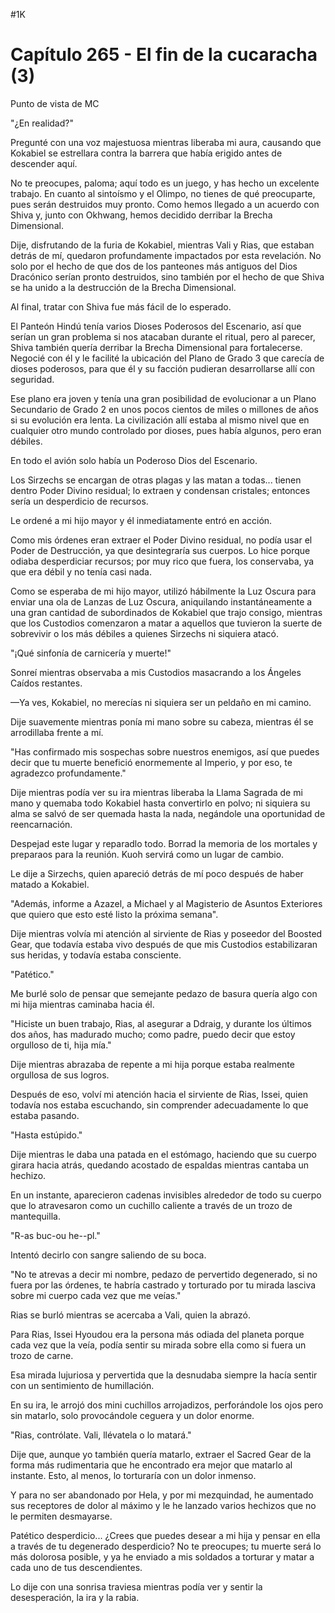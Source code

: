 
#1K 

# Capítulo 265 - El fin de la cucaracha (3)


Punto de vista de MC

"¿En realidad?"

Pregunté con una voz majestuosa mientras liberaba mi aura, causando que Kokabiel se estrellara contra la barrera que había erigido antes de descender aquí.

No te preocupes, paloma; aquí todo es un juego, y has hecho un excelente trabajo. En cuanto al sintoísmo y el Olimpo, no tienes de qué preocuparte, pues serán destruidos muy pronto. Como hemos llegado a un acuerdo con Shiva y, junto con Okhwang, hemos decidido derribar la Brecha Dimensional.

Dije, disfrutando de la furia de Kokabiel, mientras Vali y Rias, que estaban detrás de mí, quedaron profundamente impactados por esta revelación. No solo por el hecho de que dos de los panteones más antiguos del Dios Dracónico serían pronto destruidos, sino también por el hecho de que Shiva se ha unido a la destrucción de la Brecha Dimensional.

Al final, tratar con Shiva fue más fácil de lo esperado.

El Panteón Hindú tenía varios Dioses Poderosos del Escenario, así que serían un gran problema si nos atacaban durante el ritual, pero al parecer, Shiva también quería derribar la Brecha Dimensional para fortalecerse. Negocié con él y le facilité la ubicación del Plano de Grado 3 que carecía de dioses poderosos, para que él y su facción pudieran desarrollarse allí con seguridad.

Ese plano era joven y tenía una gran posibilidad de evolucionar a un Plano Secundario de Grado 2 en unos pocos cientos de miles o millones de años si su evolución era lenta. La civilización allí estaba al mismo nivel que en cualquier otro mundo controlado por dioses, pues había algunos, pero eran débiles.

En todo el avión solo había un Poderoso Dios del Escenario.

Los Sirzechs se encargan de otras plagas y las matan a todas... tienen dentro Poder Divino residual; lo extraen y condensan cristales; entonces sería un desperdicio de recursos.

Le ordené a mi hijo mayor y él inmediatamente entró en acción.

Como mis órdenes eran extraer el Poder Divino residual, no podía usar el Poder de Destrucción, ya que desintegraría sus cuerpos. Lo hice porque odiaba desperdiciar recursos; por muy rico que fuera, los conservaba, ya que era débil y no tenía casi nada.

Como se esperaba de mi hijo mayor, utilizó hábilmente la Luz Oscura para enviar una ola de Lanzas de Luz Oscura, aniquilando instantáneamente a una gran cantidad de subordinados de Kokabiel que trajo consigo, mientras que los Custodios comenzaron a matar a aquellos que tuvieron la suerte de sobrevivir o los más débiles a quienes Sirzechs ni siquiera atacó.

"¡Qué sinfonía de carnicería y muerte!"

Sonreí mientras observaba a mis Custodios masacrando a los Ángeles Caídos restantes.

—Ya ves, Kokabiel, no merecías ni siquiera ser un peldaño en mi camino.

Dije suavemente mientras ponía mi mano sobre su cabeza, mientras él se arrodillaba frente a mí.

"Has confirmado mis sospechas sobre nuestros enemigos, así que puedes decir que tu muerte benefició enormemente al Imperio, y por eso, te agradezco profundamente."

Dije mientras podía ver su ira mientras liberaba la Llama Sagrada de mi mano y quemaba todo Kokabiel hasta convertirlo en polvo; ni siquiera su alma se salvó de ser quemada hasta la nada, negándole una oportunidad de reencarnación.

Despejad este lugar y reparadlo todo. Borrad la memoria de los mortales y preparaos para la reunión. Kuoh servirá como un lugar de cambio.

Le dije a Sirzechs, quien apareció detrás de mí poco después de haber matado a Kokabiel.

"Además, informe a Azazel, a Michael y al Magisterio de Asuntos Exteriores que quiero que esto esté listo la próxima semana".

Dije mientras volvía mi atención al sirviente de Rias y poseedor del Boosted Gear, que todavía estaba vivo después de que mis Custodios estabilizaran sus heridas, y todavía estaba consciente.

"Patético."

Me burlé solo de pensar que semejante pedazo de basura quería algo con mi hija mientras caminaba hacia él.

"Hiciste un buen trabajo, Rias, al asegurar a Ddraig, y durante los últimos dos años, has madurado mucho; como padre, puedo decir que estoy orgulloso de ti, hija mía."

Dije mientras abrazaba de repente a mi hija porque estaba realmente orgullosa de sus logros.

Después de eso, volví mi atención hacia el sirviente de Rias, Issei, quien todavía nos estaba escuchando, sin comprender adecuadamente lo que estaba pasando.

"Hasta estúpido."

Dije mientras le daba una patada en el estómago, haciendo que su cuerpo girara hacia atrás, quedando acostado de espaldas mientras cantaba un hechizo.

En un instante, aparecieron cadenas invisibles alrededor de todo su cuerpo que lo atravesaron como un cuchillo caliente a través de un trozo de mantequilla.

"R-as buc-ou he--pl."

Intentó decirlo con sangre saliendo de su boca.

"No te atrevas a decir mi nombre, pedazo de pervertido degenerado, si no fuera por las órdenes, te habría castrado y torturado por tu mirada lasciva sobre mi cuerpo cada vez que me veías."

Rias se burló mientras se acercaba a Vali, quien la abrazó.

Para Rias, Issei Hyoudou era la persona más odiada del planeta porque cada vez que la veía, podía sentir su mirada sobre ella como si fuera un trozo de carne.

Esa mirada lujuriosa y pervertida que la desnudaba siempre la hacía sentir con un sentimiento de humillación.

En su ira, le arrojó dos mini cuchillos arrojadizos, perforándole los ojos pero sin matarlo, solo provocándole ceguera y un dolor enorme.

"Rias, contrólate. Vali, llévatela o lo matará."

Dije que, aunque yo también quería matarlo, extraer el Sacred Gear de la forma más rudimentaria que he encontrado era mejor que matarlo al instante. Esto, al menos, lo torturaría con un dolor inmenso.

Y para no ser abandonado por Hela, y por mi mezquindad, he aumentado sus receptores de dolor al máximo y le he lanzado varios hechizos que no le permiten desmayarse.

Patético desperdicio... ¿Crees que puedes desear a mi hija y pensar en ella a través de tu degenerado desperdicio? No te preocupes; tu muerte será lo más dolorosa posible, y ya he enviado a mis soldados a torturar y matar a cada uno de tus descendientes.

Lo dije con una sonrisa traviesa mientras podía ver y sentir la desesperación, la ira y la rabia.

